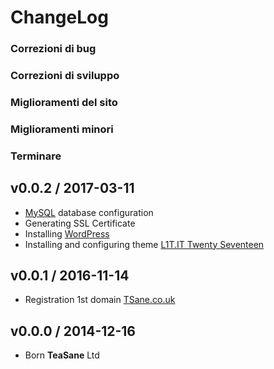 # ChangeLog

### Correzioni di bug

### Correzioni di sviluppo

### Miglioramenti del sito

### Miglioramenti minori

### Terminare

## v0.0.2 / 2017-03-11

  * [MySQL](https://github.com/MySQL) database configuration
  * Generating SSL Certificate
  * Installing [WordPress](https://github.com/WordPress)
  * Installing and configuring theme [L1T.IT Twenty Seventeen](http://www.L1T.IT)

## v0.0.1 / 2016-11-14

  * Registration 1st domain [TSane.co.uk](https://TSane.co.uk)

## v0.0.0 / 2014-12-16

  * Born **TeaSane** Ltd
